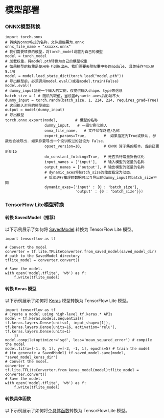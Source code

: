 
# 模型部署
### ONNX模型转换
```
import torch.onnx 
# 转换的onnx格式的名称，文件后缀需为.onnx
onnx_file_name = "xxxxxx.onnx"
# 我们需要转换的模型，将torch_model设置为自己的模型
model = torch_model
# 加载权重，将model.pth转换为自己的模型权重
# 如果模型的权重是使用多卡训练出来，我们需要去除权重中多的module. 具体操作可以见5.4节
model = model.load_state_dict(torch.load("model.pth"))
# 导出模型前，必须调用model.eval()或者model.train(False)
model.eval()
# dummy_input就是一个输入的实例，仅提供输入shape、type等信息 
batch_size = 1 # 随机的取值，当设置dynamic_axes后影响不大
dummy_input = torch.randn(batch_size, 1, 224, 224, requires_grad=True) 
# 这组输入对应的模型输出
output = model(dummy_input)
# 导出模型
torch.onnx.export(model,        # 模型的名称
                  dummy_input,   # 一组实例化输入
                  onnx_file_name,   # 文件保存路径/名称
                  export_params=True,        #  如果指定为True或默认, 参数也会被导出. 如果你要导出一个没训练过的就设为 False.
                  opset_version=10,          # ONNX 算子集的版本，当前已更新到15
                  do_constant_folding=True,  # 是否执行常量折叠优化
                  input_names = ['input'],   # 输入模型的张量的名称
                  output_names = ['output'], # 输出模型的张量的名称
                  # dynamic_axes将batch_size的维度指定为动态，
                  # 后续进行推理的数据可以与导出的dummy_input的batch_size不同
                  dynamic_axes={'input' : {0 : 'batch_size'},    
                                'output' : {0 : 'batch_size'}})
```

### TensorFlow Lite模型转换
#### 转换 SavedModel（推荐）

以下示例展示了如何将 [SavedModel](https://www.tensorflow.org/guide/saved_model?hl=zh-cn) 转换为 TensorFlow Lite 模型。
```
import tensorflow as tf

# Convert the model
converter = tf.lite.TFLiteConverter.from_saved_model(saved_model_dir) # path to the SavedModel directory
tflite_model = converter.convert()

# Save the model.
with open('model.tflite', 'wb') as f:  
	f.write(tflite_model)
```
#### 转换 Keras 模型

以下示例展示了如何将 [Keras](https://www.tensorflow.org/guide/keras/overview?hl=zh-cn) 模型转换为 TensorFlow Lite 模型。
```
import tensorflow as tf
# Create a model using high-level tf.keras.* APIs
model = tf.keras.models.Sequential([    
tf.keras.layers.Dense(units=1, input_shape=[1]),    
tf.keras.layers.Dense(units=16, activation='relu'),    
tf.keras.layers.Dense(units=1)
	])
model.compile(optimizer='sgd', loss='mean_squared_error') # compile the model
model.fit(x=[-1, 0, 1], y=[-3, -1, 1], epochs=5) # train the model
# (to generate a SavedModel) tf.saved_model.save(model, "saved_model_keras_dir")
# Convert the model.
converter = tf.lite.TFLiteConverter.from_keras_model(model)tflite_model = converter.convert()
# Save the model.
with open('model.tflite', 'wb') as f:  
	f.write(tflite_model)
```

#### 转换具体函数

以下示例展示了如何将[个具体函数](https://www.tensorflow.org/guide/intro_to_graphs?hl=zh-cn)转换为 TensorFlow Lite 模型。

<!--stackedit_data:
eyJoaXN0b3J5IjpbLTc1MDI2MjYyLC0xOTg4NzIwODAxXX0=
-->
